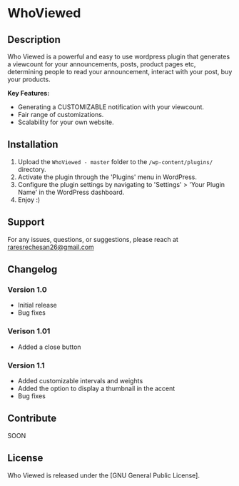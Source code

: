 # WhoViewed

## Description

Who Viewed is a powerful and easy to use wordpress plugin that generates a viewcount for your announcements, posts, product pages etc, determining people to 
read your announcement, interact with your post, buy your products.

**Key Features:**
- Generating a CUSTOMIZABLE notification with your viewcount.
- Fair range of customizations.
- Scalability for your own website.

## Installation

1. Upload the `WhoViewed - master` folder to the `/wp-content/plugins/` directory.
2. Activate the plugin through the 'Plugins' menu in WordPress.
3. Configure the plugin settings by navigating to 'Settings' > 'Your Plugin Name' in the WordPress dashboard.
4. Enjoy :)

## Support

For any issues, questions, or suggestions, please reach at raresrechesan26@gmail.com

## Changelog

### Version 1.0
- Initial release
- Bug fixes
### Verison 1.01
- Added a close button
### Version 1.1
- Added customizable intervals and weights
- Added the option to display a thumbnail in the accent
- Bug fixes

## Contribute

SOON

## License

Who Viewed is released under the [GNU General Public License].

